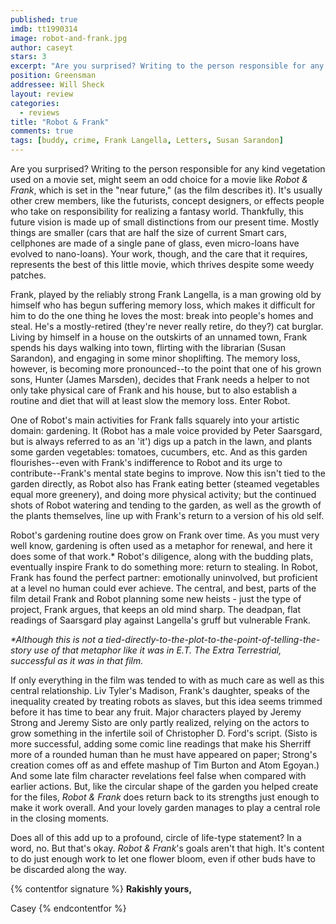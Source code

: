 ```yaml
---
published: true
imdb: tt1990314
image: robot-and-frank.jpg
author: caseyt
stars: 3
excerpt: "Are you surprised? Writing to the person responsible for any kind vegetation used on a movie set, might seem an odd choice for a movie like <em>Robot &amp; Frank</em>, which is set in the &nbsp;&ldquo;near future,&rdquo; (as the film describes it)."
position: Greensman
addressee: Will Sheck
layout: review
categories:
  - reviews
title: "Robot & Frank"
comments: true
tags: [buddy, crime, Frank Langella, Letters, Susan Sarandon]
---
```

Are you surprised? Writing to the person responsible for any kind vegetation used on a movie set, might seem an odd choice for a movie like _Robot & Frank_, which is set in the  "near future," (as the film describes it). It's usually other crew members, like the futurists, concept designers, or effects people who take on responsibility for realizing a fantasy world. Thankfully, this future vision is made up of small distinctions from our present time. Mostly things are smaller (cars that are half the size of current Smart cars, cellphones are made of a single pane of glass, even micro-loans have evolved to nano-loans). Your work, though, and the care that it requires, represents the best of this little movie, which thrives despite some weedy patches.

Frank, played by the reliably strong Frank Langella, is a man growing old by himself who has begun suffering memory loss, which makes it difficult for him to do the one thing he loves the most: break into people's homes and steal. He's a mostly-retired (they're never really retire, do they?) cat burglar. Living by himself in a house on the outskirts of an unnamed town, Frank spends his days walking into town, flirting with the librarian (Susan Sarandon), and engaging in some minor shoplifting. The memory loss, however, is becoming more pronounced--to the point that one of his grown sons, Hunter (James Marsden), decides that Frank needs a helper to not only take physical care of Frank and his house, but to also establish a routine and diet that will at least slow the memory loss. Enter Robot.

One of Robot's main activities for Frank falls squarely into your artistic domain: gardening. It (Robot has a male voice provided by Peter Saarsgard, but is always referred to as an 'it') digs up a patch in the lawn, and plants some garden vegetables: tomatoes, cucumbers, etc. And as this garden flourishes--even with Frank's indifference to Robot and its urge to contribute--Frank's mental state begins to improve. Now this isn't tied to the garden directly, as Robot also has Frank eating better (steamed vegetables equal more greenery), and doing more physical activity; but the continued shots of Robot watering and tending to the garden, as well as the growth of the plants themselves, line up with Frank's return to a version of his old self.

Robot's gardening routine does grow on Frank over time. As you must very well know, gardening is often used as a metaphor for renewal, and here it does some of that work.* Robot's diligence, along with the budding plats, eventually inspire Frank to do something more: return to stealing. In Robot, Frank has found the perfect partner: emotionally uninvolved, but proficient at a level no human could ever achieve. The central, and best, parts of the film detail Frank and Robot planning some new heists - just the type of project, Frank argues, that keeps an old mind sharp. The deadpan, flat readings of Saarsgard play against Langella's gruff but vulnerable Frank.

_*Although this is not a tied-directly-to-the-plot-to-the-point-of-telling-the-story use of that metaphor like it was in E.T. The Extra Terrestrial, successful as it was in that film._

If only everything in the film was tended to with as much care as well as this central relationship. Liv Tyler's Madison, Frank's daughter, speaks of the inequality created by treating robots as slaves, but this idea seems trimmed before it has time to bear any fruit. Major characters played by Jeremy Strong and Jeremy Sisto are only partly realized, relying on the actors to grow something in the infertile soil of Christopher D. Ford's script. (Sisto is more successful, adding some comic line readings that make his Sherriff more of a rounded human than he must have appeared on paper; Strong's creation comes off as and effete mashup of Tim Burton and Atom Egoyan.) And some late film character revelations feel false when compared with earlier actions. But, like the circular shape of the garden you helped create for the files, _Robot & Frank_ does return back to its strengths just enough to make it work overall.  And your lovely garden manages to play a central role in the closing moments.

Does all of this add up to a profound, circle of life-type statement? In a word, no. But that's okay. _Robot & Frank_'s goals aren't that high. It's content to do just enough work to let one flower bloom, even if other buds have to be discarded along the way.

{% contentfor signature %}
**Rakishly yours,**

Casey
{% endcontentfor %}